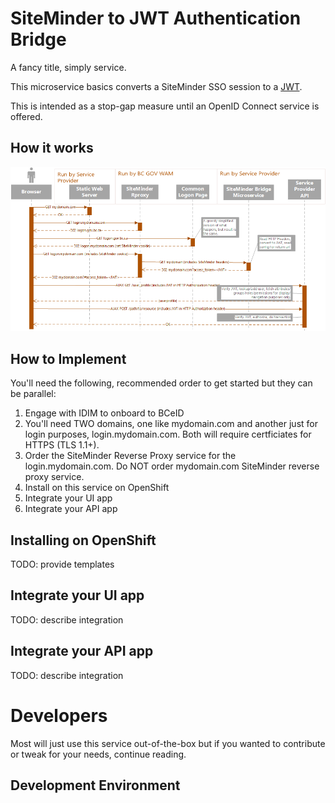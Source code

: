 # SiteMinder to JWT Authentication Bridge
A fancy title, simply service.  

This microservice basics converts a SiteMinder SSO session to a [JWT](https://jwt.io).

This is intended as a stop-gap measure until an OpenID Connect service is offered. 

## How it works

![Image of Sequence Diagram](/docs/sequence_diagram.png)


## How to Implement

You'll need the following, recommended order to get started but they can be parallel:

1. Engage with IDIM to onboard to BCeID
1. You'll need TWO domains, one like mydomain.com and another just for login purposes, login.mydomain.com.  Both will require certficiates for HTTPS (TLS 1.1+).
1. Order the SiteMinder Reverse Proxy service for the login.mydomain.com.  Do NOT order mydomain.com SiteMinder reverse proxy service.
1. Install on this service on OpenShift
1. Integrate your UI app
1. Integrate your API app

## Installing on OpenShift

TODO: provide templates

## Integrate your UI app

TODO: describe integration

## Integrate your API app

TODO: describe integration

# Developers

Most will just use this service out-of-the-box but if you wanted to contribute or tweak for your needs, continue reading.

## Development Environment


